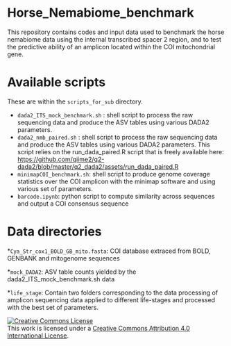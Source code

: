 # Horse_Nemabiome_benchmark

This repository contains codes and input data used to benchmark the horse nemabiome data using the internal transcribed spacer 2 region, and to test the predictive ability of an amplicon located within the COI mitochondrial gene. 


# Available scripts
These are within the ```scripts_for_sub``` directory.
* ```dada2_ITS_mock_benchmark.sh``` : shell script to process the raw sequencing data and produce the ASV tables using various DADA2 parameters.
* ```dada2_nmb_paired.sh``` : shell script to process the raw sequencing data and produce the ASV tables using various DADA2 parameters. This script relies on the run_dada_paired.R script that is freely available here: https://github.com/qiime2/q2-dada2/blob/master/q2_dada2/assets/run_dada_paired.R 
* ```minimapCOI_benchmark.sh```: shell script to produce genome coverage statistics over the COI amplicon with the minimap software and using various set of parameters.
* ```barcode.ipynb```: python script to compute similarity across sequences and output a COI consensus sequence

# Data directories

*```Cya_Str_cox1_BOLD_GB_mito.fasta```: COI database extraced from BOLD, GENBANK and mitogenome sequences

*```mock_DADA2```: ASV table counts yielded by the dada2_ITS_mock_benchmark.sh data

*```life_stage```: Contain two folders corresponding to the data processing of amplicon sequencing data applied to different life-stages and processed with the best set of parameters.


<a rel="license" href="http://creativecommons.org/licenses/by/4.0/"><img alt="Creative Commons License" style="border-width:0" src="https://i.creativecommons.org/l/by/4.0/88x31.png" /></a><br />This work is licensed under a <a rel="license" href="http://creativecommons.org/licenses/by/4.0/">Creative Commons Attribution 4.0 International License</a>.
